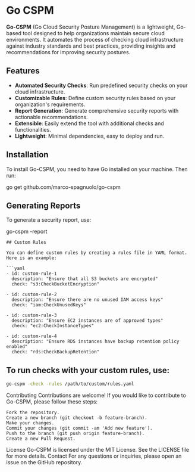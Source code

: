 # Go CSPM

**Go-CSPM** (Go Cloud Security Posture Management) is a lightweight, Go-based tool designed to help organizations maintain secure cloud environments. It automates the process of checking cloud infrastructure against industry standards and best practices, providing insights and recommendations for improving security postures.

## Features

- **Automated Security Checks**: Run predefined security checks on your cloud infrastructure.
- **Customizable Rules**: Define custom security rules based on your organization's requirements.
- **Report Generation**: Generate comprehensive security reports with actionable recommendations.
- **Extensible**: Easily extend the tool with additional checks and functionalities.
- **Lightweight**: Minimal dependencies, easy to deploy and run.

## Installation

To install Go-CSPM, you need to have Go installed on your machine. Then run:

go get github.com/marco-spagnuolo/go-cspm


## Generating Reports

To generate a security report, use:

go-cspm -report
```
## Custom Rules

You can define custom rules by creating a rules file in YAML format. Here is an example:

```yaml
- id: custom-rule-1
  description: "Ensure that all S3 buckets are encrypted"
  check: "s3:CheckBucketEncryption"

- id: custom-rule-2
  description: "Ensure there are no unused IAM access keys"
  check: "iam:CheckUnusedKeys"

- id: custom-rule-3
  description: "Ensure EC2 instances are of approved types"
  check: "ec2:CheckInstanceTypes"

- id: custom-rule-4
  description: "Ensure RDS instances have backup retention policy enabled"
  check: "rds:CheckBackupRetention"
```
## To run checks with your custom rules, use:

```bash 
go-cspm -check -rules /path/to/custom/rules.yaml
```

Contributing
Contributions are welcome! If you would like to contribute to Go-CSPM, please follow these steps:

    Fork the repository.
    Create a new branch (git checkout -b feature-branch).
    Make your changes.
    Commit your changes (git commit -am 'Add new feature').
    Push to the branch (git push origin feature-branch).
    Create a new Pull Request.

License
Go-CSPM is licensed under the MIT License. See the LICENSE file for more details.
Contact
For any questions or inquiries, please open an issue on the GitHub repository.